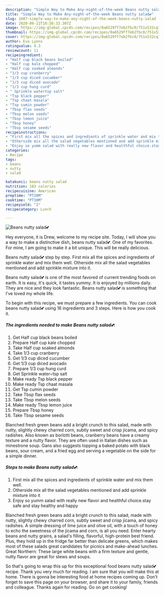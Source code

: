```yaml
---
description: "Simple Way to Make Any-night-of-the-week Beans nutty salad💕"
title: "Simple Way to Make Any-night-of-the-week Beans nutty salad💕"
slug: 1687-simple-way-to-make-any-night-of-the-week-beans-nutty-salad
date: 2020-06-22T18:58:33.307Z
image: https://img-global.cpcdn.com/recipes/0a6529ff7eb2fbc0/751x532cq70/beans-nutty-salad💕-recipe-main-photo.jpg
thumbnail: https://img-global.cpcdn.com/recipes/0a6529ff7eb2fbc0/751x532cq70/beans-nutty-salad💕-recipe-main-photo.jpg
cover: https://img-global.cpcdn.com/recipes/0a6529ff7eb2fbc0/751x532cq70/beans-nutty-salad💕-recipe-main-photo.jpg
author: Eva Lyons
ratingvalue: 4.3
reviewcount: 11
recipeingredient:
- "Half cup black beans boiled"
- "Half cup kale chopped"
- "Half cup soaked almonds"
- "1/3 cup cranberry"
- "1/3 cup diced cucumber"
- "1/3 cup diced avocado"
- "1/3 cup hung curd"
- " Sprinkle watertsp salt"
- "Tsp black pepper"
- "Tsp chaat masala"
- "Tsp cumin powder"
- "Tbsp flax seeds"
- "Tbsp melon seeds"
- "Tbsp lemon juice"
- "Tbsp honey"
- "Tbsp sesame seeds"
recipeinstructions:
- "First mix all the spices and ingredients of sprinkle water and mix them well."
- "Otherside mix all the salad vegetables mentioned and add sprinkle mixture into it"
- "Enjoy so yumm salad with really new flavor and healthful choice.stay safe and stay healthy and happy"
categories:
- Recipe
tags:
- beans
- nutty
- salad

katakunci: beans nutty salad 
nutrition: 183 calories
recipecuisine: American
preptime: "PT20M"
cooktime: "PT30M"
recipeyield: "2"
recipecategory: Lunch

---
```



![Beans nutty salad💕](https://img-global.cpcdn.com/recipes/0a6529ff7eb2fbc0/751x532cq70/beans-nutty-salad💕-recipe-main-photo.jpg)

Hey everyone, it is Drew, welcome to my recipe site. Today, I will show you a way to make a distinctive dish, beans nutty salad💕. One of my favorites. For mine, I am going to make it a bit unique. This will be really delicious.

Beans nutty salad💕 step by step. First mix all the spices and ingredients of sprinkle water and mix them well. Otherside mix all the salad vegetables mentioned and add sprinkle mixture into it.

Beans nutty salad💕 is one of the most favored of current trending foods on earth. It is easy, it's quick, it tastes yummy. It is enjoyed by millions daily. They are nice and they look fantastic. Beans nutty salad💕 is something that I've loved my whole life.


To begin with this recipe, we must prepare a few ingredients. You can cook beans nutty salad💕 using 16 ingredients and 3 steps. Here is how you cook it.

<!--inarticleads1-->

##### The ingredients needed to make Beans nutty salad💕:

1. Get Half cup black beans boiled
1. Prepare Half cup kale chopped
1. Take Half cup soaked almonds
1. Take 1/3 cup cranberry
1. Get 1/3 cup diced cucumber
1. Get 1/3 cup diced avocado
1. Prepare 1/3 cup hung curd
1. Get  Sprinkle water÷tsp salt
1. Make ready Tsp black pepper
1. Make ready Tsp chaat masala
1. Get Tsp cumin powder
1. Take Tbsp flax seeds
1. Take Tbsp melon seeds
1. Make ready Tbsp lemon juice
1. Prepare Tbsp honey
1. Take Tbsp sesame seeds


Blanched fresh green beans add a bright crunch to this salad, made with nutty, slightly chewy charred corn, subtly sweet and crisp jicama, and spicy radishes. Also known as borlotti beans, cranberry beans have a creamy texture and a nutty flavor. They are often used in Italian dishes such as minestrone soup. Gans also suggests topping a baked potato with black beans, sour cream, and a fried egg and serving a vegetable on the side for a simple dinner. 

<!--inarticleads2-->

##### Steps to make Beans nutty salad💕:

1. First mix all the spices and ingredients of sprinkle water and mix them well.
1. Otherside mix all the salad vegetables mentioned and add sprinkle mixture into it
1. Enjoy so yumm salad with really new flavor and healthful choice.stay safe and stay healthy and happy


Blanched fresh green beans add a bright crunch to this salad, made with nutty, slightly chewy charred corn, subtly sweet and crisp jicama, and spicy radishes. A simple dressing of lime juice and olive oil, with a touch of honey to echo the sweetness of the jicama and corn, is all you need. Enter hearty beans and nutty grains, a salad&#39;s filling, flavorful, high-protein best friend. Plus, they hold up in the fridge far better than delicate greens, which makes most of these salads great candidates for picnics and make-ahead lunches. Great Northern: These large white beans with a firm texture and gentle, nutty flavor are great for stews and soups. 

So that's going to wrap this up for this exceptional food beans nutty salad💕 recipe. Thank you very much for reading. I am sure that you will make this at home. There is gonna be interesting food at home recipes coming up. Don't forget to save this page on your browser, and share it to your family, friends and colleague. Thanks again for reading. Go on get cooking!

